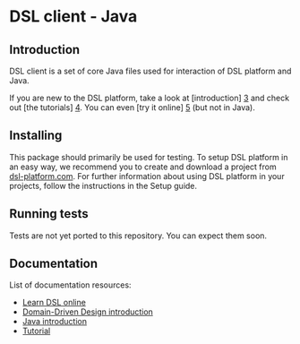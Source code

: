 # DSL client - Java

## Introduction

DSL client is a set of core Java files used for interaction of DSL platform and Java.

If you are new to the DSL platform, take a look at [introduction] [3] and check out [the tutorials] [4]. 
You can even [try it online] [5] (but not in Java).

## Installing

This package should primarily be used for testing. To setup DSL platform in an easy way, we recommend you to create and download a project from [dsl-platform.com][1]. 
For further information about using DSL platform in your projects, follow the instructions in the Setup guide.

## Running tests

Tests are not yet ported to this repository. You can expect them soon.

## Documentation

List of documentation resources:

- [Learn DSL online][5]
- [Domain-Driven Design introduction][2]
- [Java introduction][3]
- [Tutorial][4]

[1]: https://dsl-platform.com
[2]: https://docs.dsl-platform.com/ddd-foundations
[3]: https://docs.dsl-platform.com/java-introduction
[4]: https://docs.dsl-platform.com/java-beginners-tutorial
[5]: https://learn.dsl-platform.com
